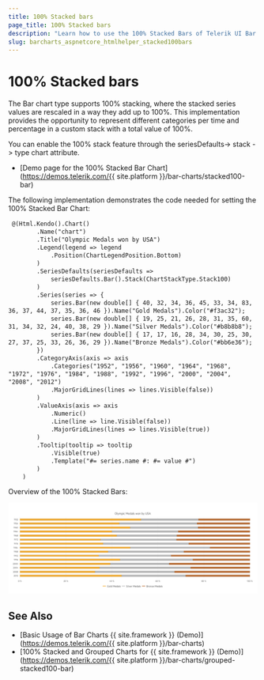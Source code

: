 ```yaml
---
title: 100% Stacked bars
page_title: 100% Stacked bars
description: "Learn how to use the 100% Stacked Bars of Telerik UI Bar Charts component for {{ site.framework }}."
slug: barcharts_aspnetcore_htmlhelper_stacked100bars
---
```


# 100% Stacked bars

The Bar chart type supports 100% stacking, where the stacked series values are rescaled in a way they add up to 100%. This implementation provides the opportunity to represent different categories per time and percentage in a custom stack with a total value of 100%.

You can enable the 100% stack feature through the seriesDefaults-> stack -> type chart attribute.

* [Demo page for the 100% Stacked Bar Chart](https://demos.telerik.com/{{ site.platform }}/bar-charts/stacked100-bar)

The following implementation demonstrates the code needed for setting the 100% Stacked Bar Chart:

```HtmlHelper
 @(Html.Kendo().Chart()
        .Name("chart")
        .Title("Olympic Medals won by USA")
        .Legend(legend => legend
            .Position(ChartLegendPosition.Bottom)
        )
        .SeriesDefaults(seriesDefaults =>
            seriesDefaults.Bar().Stack(ChartStackType.Stack100)
        )
        .Series(series => {
            series.Bar(new double[] { 40, 32, 34, 36, 45, 33, 34, 83, 36, 37, 44, 37, 35, 36, 46 }).Name("Gold Medals").Color("#f3ac32");
            series.Bar(new double[] { 19, 25, 21, 26, 28, 31, 35, 60, 31, 34, 32, 24, 40, 38, 29 }).Name("Silver Medals").Color("#b8b8b8");
            series.Bar(new double[] { 17, 17, 16, 28, 34, 30, 25, 30, 27, 37, 25, 33, 26, 36, 29 }).Name("Bronze Medals").Color("#bb6e36");
        })
        .CategoryAxis(axis => axis
            .Categories("1952", "1956", "1960", "1964", "1968", "1972", "1976", "1984", "1988", "1992", "1996", "2000", "2004", "2008", "2012")
            .MajorGridLines(lines => lines.Visible(false))
        )
        .ValueAxis(axis => axis
            .Numeric()
            .Line(line => line.Visible(false))
            .MajorGridLines(lines => lines.Visible(true))
        )
        .Tooltip(tooltip => tooltip
            .Visible(true)
            .Template("#= series.name #: #= value #")
        )
    ) 
```

Overview of the 100% Stacked Bars:

![Stacked Bars](images/stacked100Bars.png)

## See Also
* [Basic Usage of Bar Charts {{ site.framework }} (Demo)](https://demos.telerik.com/{{ site.platform }}/bar-charts)
* [100% Stacked and Grouped Charts for {{ site.framework }} (Demo)](https://demos.telerik.com/{{ site.platform }}/bar-charts/grouped-stacked100-bar)
